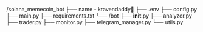 /solana_memecoin_bot
├── name - kravendaddy🍒
├── .env
├── config.py
├── main.py
├── requirements.txt
└── /bot
    ├── __init__.py
    ├── analyzer.py
    ├── trader.py
    ├── monitor.py
    ├── telegram_manager.py
    └── utils.py
